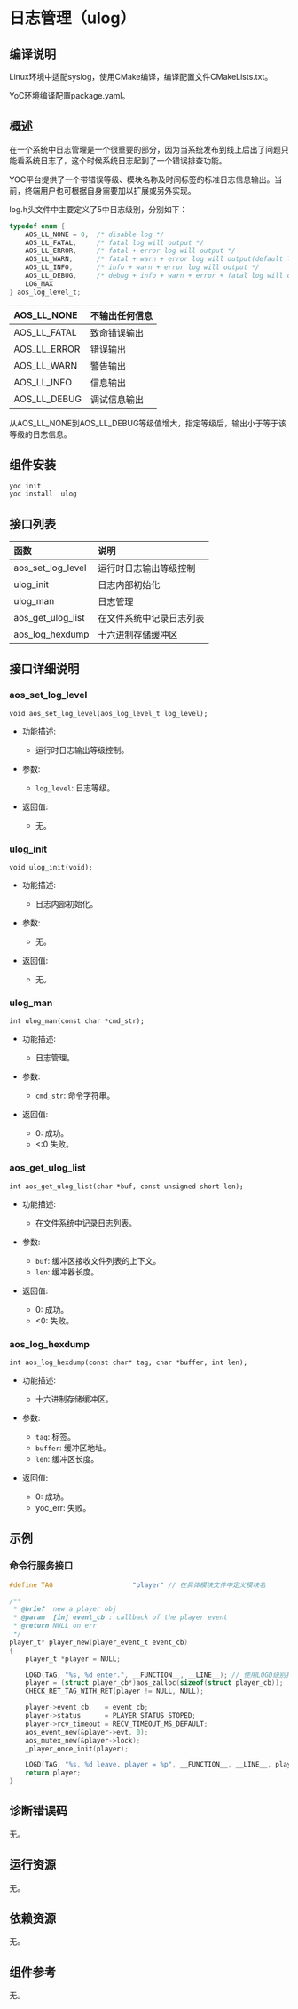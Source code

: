 # 日志管理（ulog）

## 编译说明

Linux环境中适配syslog，使用CMake编译，编译配置文件CMakeLists.txt。

YoC环境编译配置package.yaml。

## 概述

在一个系统中日志管理是一个很重要的部分，因为当系统发布到线上后出了问题只能看系统日志了，这个时候系统日志起到了一个错误排查功能。

YOC平台提供了一个带错误等级、模块名称及时间标签的标准日志信息输出。当前，终端用户也可根据自身需要加以扩展或另外实现。

log.h头文件中主要定义了5中日志级别，分别如下：

```c
typedef enum {
    AOS_LL_NONE = 0,  /* disable log */
    AOS_LL_FATAL,     /* fatal log will output */
    AOS_LL_ERROR,     /* fatal + error log will output */
    AOS_LL_WARN,      /* fatal + warn + error log will output(default level) */
    AOS_LL_INFO,      /* info + warn + error log will output */
    AOS_LL_DEBUG,     /* debug + info + warn + error + fatal log will output */
    LOG_MAX
} aos_log_level_t;
```

| AOS_LL_NONE  | 不输出任何信息 |
| :------------ | :-------------- |
| AOS_LL_FATAL | 致命错误输出   |
| AOS_LL_ERROR | 错误输出       |
| AOS_LL_WARN  | 警告输出       |
| AOS_LL_INFO  | 信息输出       |
| AOS_LL_DEBUG | 调试信息输出   |

从AOS_LL_NONE到AOS_LL_DEBUG等级值增大，指定等级后，输出小于等于该等级的日志信息。

## 组件安装

```bash
yoc init
yoc install  ulog
```

## 接口列表

| 函数              | 说明                     |
| :---------------- | :----------------------- |
| aos_set_log_level | 运行时日志输出等级控制   |
| ulog_init         | 日志内部初始化           |
| ulog_man          | 日志管理                 |
| aos_get_ulog_list | 在文件系统中记录日志列表 |
| aos_log_hexdump   | 十六进制存储缓冲区       |

## 接口详细说明

### aos_set_log_level

`void aos_set_log_level(aos_log_level_t log_level);`

- 功能描述:
  - 运行时日志输出等级控制。

- 参数:
  - `log_level`: 日志等级。

- 返回值:
  - 无。

### ulog_init

`void ulog_init(void);`

- 功能描述:
  - 日志内部初始化。

- 参数:
  - 无。

- 返回值:
  - 无。

### ulog_man

`int ulog_man(const char *cmd_str);`

- 功能描述:
  - 日志管理。

- 参数:
  - `cmd_str`: 命令字符串。

- 返回值:
  - 0: 成功。
  - <:0 失败。

### aos_get_ulog_list

`int aos_get_ulog_list(char *buf, const unsigned short len);`

- 功能描述:
  - 在文件系统中记录日志列表。

- 参数:
  - `buf`: 缓冲区接收文件列表的上下文。
  - `len`: 缓冲器长度。

- 返回值:
  - 0: 成功。
  - <0: 失败。

### aos_log_hexdump

`int aos_log_hexdump(const char* tag, char *buffer, int len);`

- 功能描述:
  - 十六进制存储缓冲区。

- 参数:
  - `tag`: 标签。
  - `buffer`: 缓冲区地址。
  - `len`: 缓冲区长度。

- 返回值:
  - 0: 成功。
  - yoc_err: 失败。

## 示例

### 命令行服务接口

```c
#define TAG                    "player" // 在具体模块文件中定义模块名

/**
 * @brief  new a player obj
 * @param  [in] event_cb : callback of the player event
 * @return NULL on err
 */
player_t* player_new(player_event_t event_cb)
{
    player_t *player = NULL;

    LOGD(TAG, "%s, %d enter.", __FUNCTION__, __LINE__); // 使用LOGD级别打印
    player = (struct player_cb*)aos_zalloc(sizeof(struct player_cb));
    CHECK_RET_TAG_WITH_RET(player != NULL, NULL);

    player->event_cb    = event_cb;
    player->status      = PLAYER_STATUS_STOPED;
    player->rcv_timeout = RECV_TIMEOUT_MS_DEFAULT;
    aos_event_new(&player->evt, 0); 
    aos_mutex_new(&player->lock);
    _player_once_init(player);

    LOGD(TAG, "%s, %d leave. player = %p", __FUNCTION__, __LINE__, player);
    return player;
}
```

## 诊断错误码

无。

## 运行资源

无。

## 依赖资源

无。

## 组件参考

无。

